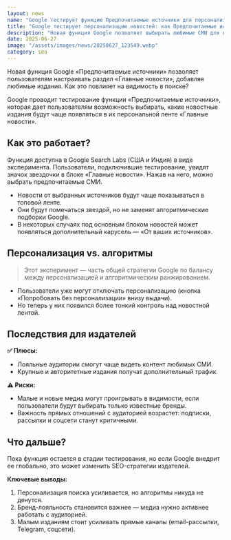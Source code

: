 ```yaml
---
layout: news
name: "Google тестирует функцию Предпочитаемые источники для персонализации новостной ленты в поиске"
title: "Google тестирует персонализацию новостей: как Предпочитаемые источники изменят поиск и продвижение СМИ"
description: "Новая функция Google позволяет выбирать любимые СМИ для ленты Главные новости. Разбираем, как это повлияет на трафик изданий и какие стратегии стоит применять в 2024 году. Эксклюзивный анализ от SEO-специалиста."
date: 2025-06-27
image: "/assets/images/news/20250627_123549.webp"
category: seo
---
```


<p>Новая функция Google «Предпочитаемые источники» позволяет пользователям настраивать раздел «Главные новости», добавляя любимые издания. Как это повлияет на видимость в поиске?</p>
<p>Google проводит тестирование функции «Предпочитаемые источники», которая дает пользователям возможность выбирать, какие новостные издания будут чаще появляться в их персональной ленте «Главные новости».</p>
<h2>Как это работает?</h2>
<p>Функция доступна в Google Search Labs (США и Индия) в виде эксперимента. Пользователи, подключившие тестирование, увидят значок звездочки в блоке «Главные новости». Нажав на него, можно выбрать предпочитаемые СМИ.</p>
<ul>
  <li>Новости от выбранных источников будут чаще показываться в топовой ленте.</li>
  <li>Они будут помечаться звездой, но не заменят алгоритмические подборки Google.</li>
  <li>В некоторых случаях под основным блоком новостей может появляться дополнительный карусель — «От ваших источников».</li>
</ul>
<h2>Персонализация vs. алгоритмы</h2>
<blockquote class="google-quote">Этот эксперимент — часть общей стратегии Google по балансу между персонализацией и алгоритмическим ранжированием.</blockquote>
<ul>
  <li>Пользователи уже могут отключать персонализацию (кнопка «Попробовать без персонализации» внизу выдачи).</li>
  <li>Но теперь у них появился более тонкий контроль над новостной лентой.</li>
</ul>
<h2>Последствия для издателей</h2>
<p><b>✅ Плюсы:</b></p>
<ul>
  <li>Лояльные аудитории смогут чаще видеть контент любимых СМИ.</li>
  <li>Крупные и авторитетные издания получат дополнительный трафик.</li>
</ul>
<p><b>⚠️ Риски:</b></p>
<ul>
  <li>Малые и новые медиа могут проигрывать в видимости, если пользователи будут выбирать только известные бренды.</li>
  <li>Важность прямых отношений с аудиторией возрастет: подписки, рассылки и соцсети станут критичными.</li>
</ul>
<h2>Что дальше?</h2>
<p>Пока функция остается в стадии тестирования, но если Google внедрит ее глобально, это может изменить SEO-стратегии издателей.</p>
<p><b>Ключевые выводы:</b></p>
<ol>
  <li>Персонализация поиска усиливается, но алгоритмы никуда не денутся.</li>
  <li>Бренд-лояльность становится важнее — медиа нужно активнее работать с аудиторией.</li>
  <li>Малым изданиям стоит усиливать прямые каналы (email-рассылки, Telegram, соцсети).</li>
</ol>
